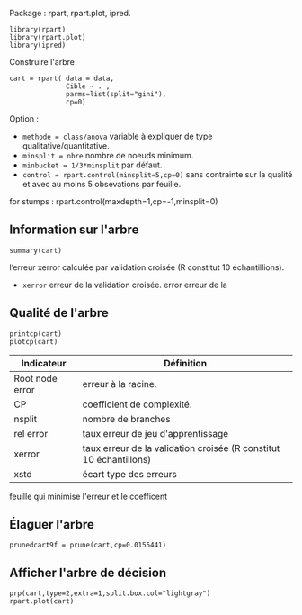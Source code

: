 Package : rpart, rpart.plot, ipred.

```
library(rpart)
library(rpart.plot)
library(ipred)
```

Construire l'arbre

```
cart = rpart( data = data, 
              Cible ~ . ,
              parms=list(split="gini"),
              cp=0)
```

Option :

* `methode = class/anova` variable à expliquer de type qualitative/quantitative.
* `minsplit = nbre` nombre de noeuds minimum.
* `minbucket = 1/3*minsplit` par défaut.
* `control = rpart.control(minsplit=5,cp=0)` sans contrainte sur la qualité et avec au moins 5 obsevations par feuille.


for stumps : rpart.control(maxdepth=1,cp=-1,minsplit=0)

## Information sur l'arbre

```
summary(cart)
``` 

l’erreur xerror calculée par validation croisée (R constitut 10 échantillions).
* `xerror` erreur de la validation croisée.
error erreur de la 

## Qualité de l'arbre 

```
printcp(cart)
plotcp(cart)
```

Indicateur      | Définition
----------------|---
Root node error | erreur à la racine. 
CP              | coefficient de complexité.
nsplit          | nombre de branches
rel error       | taux erreur de jeu d'apprentissage
xerror          | taux erreur de la validation croisée (R constitut 10 échantillons)
xstd            | écart type des erreurs 

feuille qui minimise l'erreur et le coefficent 

## Élaguer l'arbre

```
prunedcart9f = prune(cart,cp=0.0155441)
```

## Afficher l'arbre de décision

```
prp(cart,type=2,extra=1,split.box.col="lightgray")
rpart.plot(cart)
```
